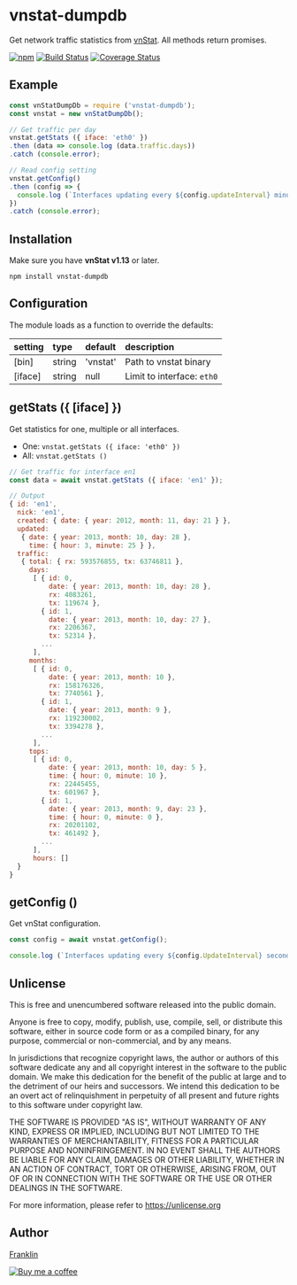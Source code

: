 vnstat-dumpdb
=============

Get network traffic statistics from [vnStat](https://github.com/vergoh/vnstat). All methods return promises.

[![npm](https://img.shields.io/npm/v/vnstat-dumpdb.svg?maxAge=3600)](https://github.com/fvdm/nodejs-vnstat-dumpdb/blob/master/CHANGELOG.md)
[![Build Status](https://travis-ci.org/fvdm/nodejs-vnstat-dumpdb.svg?branch=master)](https://travis-ci.org/fvdm/nodejs-vnstat-dumpdb)
[![Coverage Status](https://coveralls.io/repos/github/fvdm/nodejs-vnstat-dumpdb/badge.svg?branch=master)](https://coveralls.io/github/fvdm/nodejs-vnstat-dumpdb?branch=master)


Example
-------

```js
const vnStatDumpDb = require ('vnstat-dumpdb');
const vnstat = new vnStatDumpDb();

// Get traffic per day
vnstat.getStats ({ iface: 'eth0' })
.then (data => console.log (data.traffic.days))
.catch (console.error);

// Read config setting
vnstat.getConfig()
.then (config => {
  console.log (`Interfaces updating every ${config.updateInterval} minutes`);
})
.catch (console.error);
```


Installation
------------

Make sure you have **vnStat v1.13** or later.

`npm install vnstat-dumpdb`


Configuration
-------------

The module loads as a function to override the defaults:

setting | type   | default  | description
:-------|:-------|:---------|:-----------
[bin]   | string | 'vnstat' | Path to vnstat binary
[iface] | string | null     | Limit to interface: `eth0`


getStats ({ [iface] })
--------

Get statistics for one, multiple or all interfaces.

* One: `vnstat.getStats ({ iface: 'eth0' })`
* All: `vnstat.getStats ()`


```js
// Get traffic for interface en1
const data = await vnstat.getStats ({ iface: 'en1' });

// Output
{ id: 'en1',
  nick: 'en1',
  created: { date: { year: 2012, month: 11, day: 21 } },
  updated:
   { date: { year: 2013, month: 10, day: 28 },
     time: { hour: 3, minute: 25 } },
  traffic:
   { total: { rx: 593576855, tx: 63746811 },
     days:
      [ { id: 0,
          date: { year: 2013, month: 10, day: 28 },
          rx: 4083261,
          tx: 119674 },
        { id: 1,
          date: { year: 2013, month: 10, day: 27 },
          rx: 2206367,
          tx: 52314 },
        ...
      ],
     months:
      [ { id: 0,
          date: { year: 2013, month: 10 },
          rx: 158176326,
          tx: 7740561 },
        { id: 1,
          date: { year: 2013, month: 9 },
          rx: 119230002,
          tx: 3394278 },
        ...
      ],
     tops:
      [ { id: 0,
          date: { year: 2013, month: 10, day: 5 },
          time: { hour: 0, minute: 10 },
          rx: 22445455,
          tx: 601967 },
        { id: 1,
          date: { year: 2013, month: 9, day: 23 },
          time: { hour: 0, minute: 0 },
          rx: 20201102,
          tx: 461492 },
        ...
      ],
      hours: []
  }
}
```


getConfig ()
---------

Get vnStat configuration.

```js
const config = await vnstat.getConfig();

console.log (`Interfaces updating every ${config.UpdateInterval} seconds`);
```


Unlicense
---------

This is free and unencumbered software released into the public domain.

Anyone is free to copy, modify, publish, use, compile, sell, or
distribute this software, either in source code form or as a compiled
binary, for any purpose, commercial or non-commercial, and by any
means.

In jurisdictions that recognize copyright laws, the author or authors
of this software dedicate any and all copyright interest in the
software to the public domain. We make this dedication for the benefit
of the public at large and to the detriment of our heirs and
successors. We intend this dedication to be an overt act of
relinquishment in perpetuity of all present and future rights to this
software under copyright law.

THE SOFTWARE IS PROVIDED "AS IS", WITHOUT WARRANTY OF ANY KIND,
EXPRESS OR IMPLIED, INCLUDING BUT NOT LIMITED TO THE WARRANTIES OF
MERCHANTABILITY, FITNESS FOR A PARTICULAR PURPOSE AND NONINFRINGEMENT.
IN NO EVENT SHALL THE AUTHORS BE LIABLE FOR ANY CLAIM, DAMAGES OR
OTHER LIABILITY, WHETHER IN AN ACTION OF CONTRACT, TORT OR OTHERWISE,
ARISING FROM, OUT OF OR IN CONNECTION WITH THE SOFTWARE OR THE USE OR
OTHER DEALINGS IN THE SOFTWARE.

For more information, please refer to <https://unlicense.org>


Author
------

[Franklin](https://fvdm.com)

[![Buy me a coffee](https://fvdm.com/u/kofi/kofi-readme.png)](https://fvdm.com/donating)
